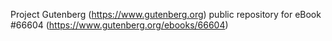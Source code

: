 Project Gutenberg (https://www.gutenberg.org) public repository for
eBook #66604 (https://www.gutenberg.org/ebooks/66604)
